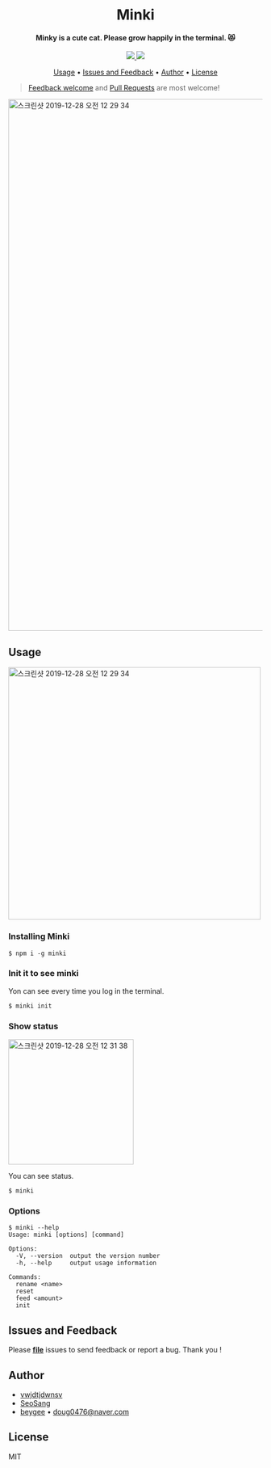 <h1 align="center">Minki</h1>
<h4 align="center">
  Minky is a cute cat. Please grow happily in the terminal. 😻
</h4>

<div align="center">
  <a href="https://www.npmjs.com/package/minki">
    <img src="https://badge.fury.io/js/minki.svg" />
  </a>
  <img src="https://img.shields.io/github/license/beygee/minki" />
</div>

<p align="center">
  <a href="#usage">Usage</a> •
  <a href="#issues-and-feedback">Issues and Feedback</a> •
  <a href="#author">Author</a> •
  <a href="#license">License</a>
</p>

> [Feedback welcome](https://github.com/flutter-moum/flutter_screenshot_callback/issues/new) and [Pull Requests](https://github.com/flutter-moum/flutter_screenshot_callback/pulls) are most welcome!

<img width="1053" alt="스크린샷 2019-12-28 오전 12 29 34" src="https://user-images.githubusercontent.com/7090906/71522709-2a56d680-2909-11ea-9074-a11bac19f402.png">

## Usage

<img width="500" alt="스크린샷 2019-12-28 오전 12 29 34" src="https://user-images.githubusercontent.com/7090906/71538335-9d456900-296c-11ea-88b7-a5fc3b66f53e.gif">

### Installing Minki

```shell
$ npm i -g minki
```

### Init it to see minki

Yon can see every time you log in the terminal.

```shell
$ minki init
```

### Show status

<img width="248" alt="스크린샷 2019-12-28 오전 12 31 38" src="https://user-images.githubusercontent.com/7090906/71538336-9d456900-296c-11ea-97a3-8e97a860360b.gif">

You can see status.

```shell
$ minki
```

### Options

```shell
$ minki --help
Usage: minki [options] [command]

Options:
  -V, --version  output the version number
  -h, --help     output usage information

Commands:
  rename <name>
  reset
  feed <amount>
  init
```

## Issues and Feedback

Please [**file**](https://github.com/beygee/minki/issues/new) issues to send feedback or report a bug. Thank you !

## Author

- [vwjdtjdwnsv](https://github.com/vwjdtjdwnsv)
- [SeoSang](https://github.com/SeoSang)
- [beygee](https://github.com/beygee) • <doug0476@naver.com>

## License

MIT
